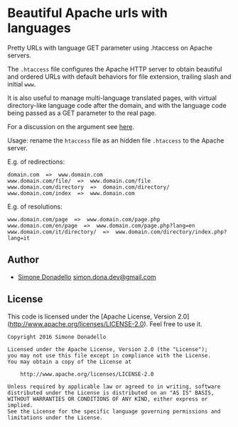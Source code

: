 # Beautiful Apache urls with languages
Pretty URLs with language GET parameter using .htaccess on Apache servers.

The `.htaccess` file configures the Apache HTTP server to obtain beautiful and ordered URLs
with default behaviors for file extension, trailing slash and initial `www`.

It is also useful to manage multi-language translated pages,
with virtual directory-like language code after the domain,
and with the language code being passed as a GET parameter to the real page.

For a discussion on the argument see [here](https://support.google.com/webmasters/answer/182192).

Usage: rename the `htaccess` file as an hidden file `.htaccess` to the Apache server.

E.g. of redirections:
```
domain.com  =>  www.domain.com
www.domain.com/file/  =>  www.domain.com/file
www.domain.com/directory  =>  domain.com/directory/
www.domain.com/index  =>  www.domain.com
```

E.g. of resolutions:
```
www.domain.com/page  =>  www.domain.com/page.php
www.domain.com/en/page  =>  www.domain.com/page.php?lang=en
www.domain.com/it/directory/  =>  www.domain.com/directory/index.php?lang=it
```

## Author
* [Simone Donadello](https://github.com/simondona/) <simon.dona.dev@gmail.com>

## License
This code is licensed under the [Apache License, Version 2.0] (http://www.apache.org/licenses/LICENSE-2.0).
Feel free to use it.
```
Copyright 2016 Simone Donadello

Licensed under the Apache License, Version 2.0 (the "License");
you may not use this file except in compliance with the License.
You may obtain a copy of the License at

    http://www.apache.org/licenses/LICENSE-2.0

Unless required by applicable law or agreed to in writing, software
distributed under the License is distributed on an "AS IS" BASIS,
WITHOUT WARRANTIES OR CONDITIONS OF ANY KIND, either express or implied.
See the License for the specific language governing permissions and
limitations under the License.
```
